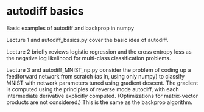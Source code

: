 # autodiff basics
 Basic examples of autodiff and backprop in numpy
 
Lecture 1 and autodiff_basics.py cover the basic idea of autodiff. 

Lecture 2 briefly reviews logistic regression and the cross entropy loss as the negative log likelihood for multi-class classification problems. 

Lecture 3 and autodiff_MNIST_np.py consider the problem of coding up a feedforward network from scratch (as in, using only numpy) to classify MNIST with network parameters tuned using gradient descent. The gradient is computed using the principles of reverse mode autodiff, with each intermediate derivative explicitly computed. (Optimizations for matrix-vector products are not considered.) This is the same as the backprop algorithm. 

